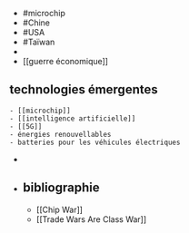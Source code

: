 - #microchip
- #Chine
- #USA
- #Taïwan
-
- [[guerre économique]]
## technologies émergentes
	- [[microchip]]
	- [[intelligence artificielle]]
	- [[5G]]
	- énergies renouvellables
	- batteries pour les véhicules électriques
-
- ## bibliographie
	- [[Chip War]]
	- [[Trade Wars Are Class War]]